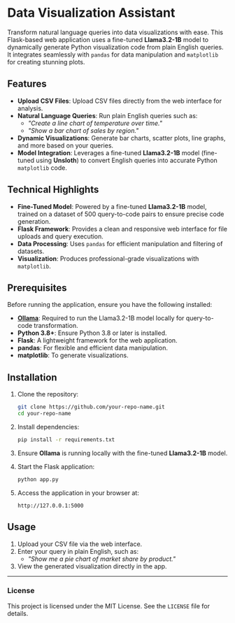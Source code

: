 
# **Data Visualization Assistant**

Transform natural language queries into data visualizations with ease. This Flask-based web application uses a fine-tuned **Llama3.2-1B** model to dynamically generate Python visualization code from plain English queries. It integrates seamlessly with `pandas` for data manipulation and `matplotlib` for creating stunning plots.

## **Features**

- **Upload CSV Files**: Upload CSV files directly from the web interface for analysis.
- **Natural Language Queries**: Run plain English queries such as:
  - _"Create a line chart of temperature over time."_  
  - _"Show a bar chart of sales by region."_
- **Dynamic Visualizations**: Generate bar charts, scatter plots, line graphs, and more based on your queries.
- **Model Integration**: Leverages a fine-tuned **Llama3.2-1B** model (fine-tuned using **Unsloth**) to convert English queries into accurate Python `matplotlib` code.

## **Technical Highlights**

- **Fine-Tuned Model**: Powered by a fine-tuned **Llama3.2-1B** model, trained on a dataset of 500 query-to-code pairs to ensure precise code generation.
- **Flask Framework**: Provides a clean and responsive web interface for file uploads and query execution.
- **Data Processing**: Uses `pandas` for efficient manipulation and filtering of datasets.
- **Visualization**: Produces professional-grade visualizations with `matplotlib`.

## **Prerequisites**

Before running the application, ensure you have the following installed:

- **[Ollama](https://ollama.ai)**: Required to run the Llama3.2-1B model locally for query-to-code transformation.
- **Python 3.8+**: Ensure Python 3.8 or later is installed.
- **Flask**: A lightweight framework for the web application.
- **pandas**: For flexible and efficient data manipulation.
- **matplotlib**: To generate visualizations.

## **Installation**

1. Clone the repository:
   ```bash
   git clone https://github.com/your-repo-name.git
   cd your-repo-name
   ```

2. Install dependencies:
   ```bash
   pip install -r requirements.txt
   ```

3. Ensure **Ollama** is running locally with the fine-tuned **Llama3.2-1B** model.

4. Start the Flask application:
   ```bash
   python app.py
   ```

5. Access the application in your browser at:
   ```
   http://127.0.0.1:5000
   ```

## **Usage**

1. Upload your CSV file via the web interface.
2. Enter your query in plain English, such as:
   - _"Show me a pie chart of market share by product."_
3. View the generated visualization directly in the app.

---

### **License**

This project is licensed under the MIT License. See the `LICENSE` file for details.
